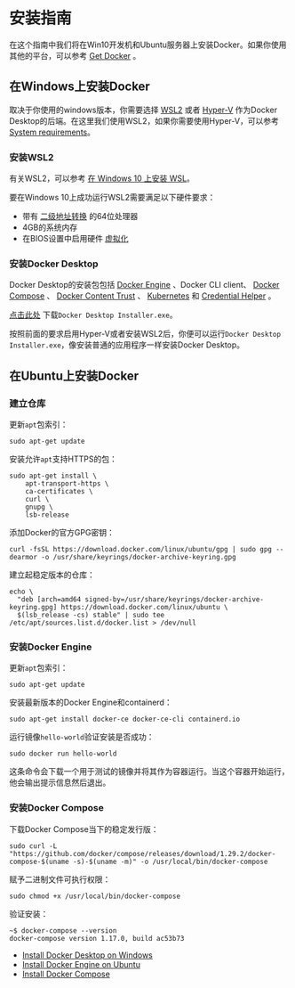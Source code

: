 # 安装指南

在这个指南中我们将在Win10开发机和Ubuntu服务器上安装Docker。如果你使用其他的平台，可以参考 [Get Docker](https://docs.docker.com/get-docker/) 。

## 在Windows上安装Docker

取决于你使用的windows版本，你需要选择 [WSL2](https://docs.microsoft.com/zh-cn/windows/wsl/install-win10) 或者 [Hyper-V](https://docs.microsoft.com/zh-cn/virtualization/hyper-v-on-windows/quick-start/enable-hyper-v) 作为Docker Desktop的后端。在这里我们使用WSL2，如果你需要使用Hyper-V，可以参考 [System requirements](https://docs.docker.com/docker-for-windows/install/#system-requirements)。

### 安装WSL2

有关WSL2，可以参考 [在 Windows 10 上安装 WSL](https://docs.microsoft.com/zh-cn/windows/wsl/install-win10)。

要在Windows 10上成功运行WSL2需要满足以下硬件要求：
- 带有 [二级地址转换](https://en.wikipedia.org/wiki/Second_Level_Address_Translation) 的64位处理器
- 4GB的系统内存
- 在BIOS设置中启用硬件 [虚拟化](https://docs.docker.com/docker-for-windows/troubleshoot/#virtualization-must-be-enabled) 

### 安装Docker Desktop

Docker Desktop的安装包包括 [Docker Engine](https://docs.docker.com/engine/) 、Docker CLI client、 [Docker Compose](https://docs.docker.com/compose/) 、 [Docker Content Trust](https://docs.docker.com/docker-for-windows/engine/security/trust.md) 、   [Kubernetes](https://github.com/kubernetes/kubernetes/) 和 [Credential Helper](https://github.com/docker/docker-credential-helpers/) 。

[点击此处](https://desktop.docker.com/win/stable/amd64/Docker%20Desktop%20Installer.exe) 下载`Docker Desktop Installer.exe`。

按照前面的要求启用Hyper-V或者安装WSL2后，你便可以运行`Docker Desktop Installer.exe`，像安装普通的应用程序一样安装Docker Desktop。

## 在Ubuntu上安装Docker

### 建立仓库

更新`apt`包索引：

`sudo apt-get update`

安装允许`apt`支持HTTPS的包：

```
sudo apt-get install \
    apt-transport-https \
    ca-certificates \
    curl \
    gnupg \
    lsb-release
```

添加Docker的官方GPG密钥：

`curl -fsSL https://download.docker.com/linux/ubuntu/gpg | sudo gpg --dearmor -o /usr/share/keyrings/docker-archive-keyring.gpg`

建立起稳定版本的仓库：

```
echo \
  "deb [arch=amd64 signed-by=/usr/share/keyrings/docker-archive-keyring.gpg] https://download.docker.com/linux/ubuntu \
  $(lsb_release -cs) stable" | sudo tee /etc/apt/sources.list.d/docker.list > /dev/null
```

### 安装Docker Engine

更新`apt`包索引：

`sudo apt-get update`

安装最新版本的Docker Engine和containerd：

`sudo apt-get install docker-ce docker-ce-cli containerd.io`

运行镜像`hello-world`验证安装是否成功：

`sudo docker run hello-world`

这条命令会下载一个用于测试的镜像并将其作为容器运行。当这个容器开始运行，他会输出提示信息然后退出。

### 安装Docker Compose

下载Docker Compose当下的稳定发行版：

`sudo curl -L "https://github.com/docker/compose/releases/download/1.29.2/docker-compose-$(uname -s)-$(uname -m)" -o /usr/local/bin/docker-compose`

赋予二进制文件可执行权限：

`sudo chmod +x /usr/local/bin/docker-compose`

验证安装：

```
~$ docker-compose --version
docker-compose version 1.17.0, build ac53b73
```

- [Install Docker Desktop on Windows](https://docs.docker.com/docker-for-windows/install/)
- [Install Docker Engine on Ubuntu](https://docs.docker.com/engine/install/ubuntu/)
- [Install Docker Compose](https://docs.docker.com/compose/install/)